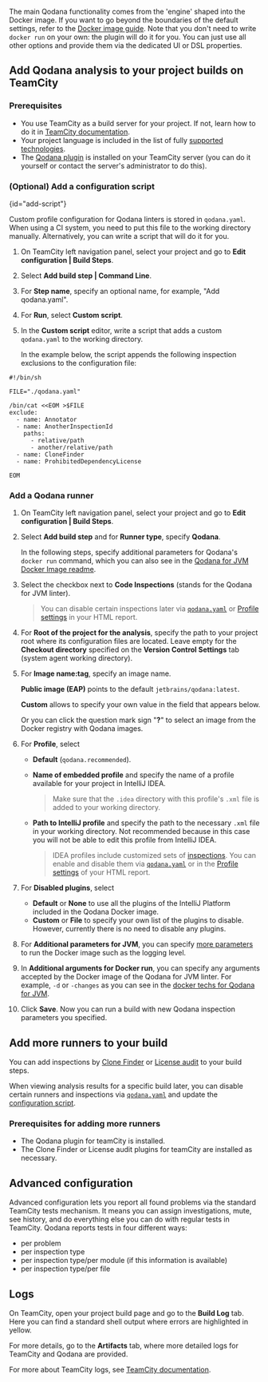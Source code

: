 [//]: # (title: TeamCity plugin configuration)

The main Qodana functionality comes from the 'engine' shaped into the Docker image. If you want to go beyond the boundaries of the default settings, refer to the [Docker image guide](https://www.jetbrains.com/help/qodana/?qodana-jvm-docker-readme). Note that you don't need to write `docker run` on your own: the plugin will do it for you. You can just use all other options and provide them via the dedicated UI or DSL properties.

## Add Qodana analysis to your project builds on TeamCity

### Prerequisites

- You use TeamCity as a build server for your project. If not, learn how to do it in [TeamCity documentation](https://www.jetbrains.com/help/teamcity/teamcity-documentation.html).
- Your project language is included in the list of fully [supported technologies](https://www.jetbrains.com/help/qodana/supported-technologies.html).
- The [Qodana plugin](https://plugins.jetbrains.com/plugin/15498-qodana) is installed on your TeamCity server (you can do it yourself or contact the server's administrator to do this).


### (Optional) Add a configuration script
{id="add-script"}

Custom profile configuration for Qodana linters is stored in `qodana.yaml`. When using a CI system, you need to put this file to the working directory manually. Alternatively, you can write a script that will do it for you.

1. On TeamCity left navigation panel, select your project and go to **Edit configuration | Build Steps**.

2. Select **Add build step | Command Line**.

3. For **Step name**, specify an optional name, for example, "Add qodana.yaml".

4. For **Run**, select **Custom script**.

5. In the **Custom script** editor, write a script that adds a custom `qodana.yaml` to the working directory. 

   In the example below, the script appends the following inspection exclusions to the configuration file:

```shell
#!/bin/sh

FILE="./qodana.yaml"

/bin/cat <<EOM >$FILE
exclude:
  - name: Annotator
  - name: AnotherInspectionId
    paths:
      - relative/path
      - another/relative/path
  - name: CloneFinder
  - name: ProhibitedDependencyLicense
  
EOM  
```
   
[//]: # "OK?"  


### Add a Qodana runner

1. On TeamCity left navigation panel, select your project and go to **Edit configuration | Build Steps**.

2. Select **Add build step** and for **Runner type**, specify **Qodana**.

   In the following steps, specify additional parameters for Qodana's `docker run` command, which you can also see in the [Qodana for JVM Docker Image readme](https://www.jetbrains.com/help/qodana/?qodana-jvm-docker-readme).

3. Select the checkbox next to **Code Inspections** (stands for the Qodana for JVM linter).

   >You can disable certain inspections later via [`qodana.yaml`](https://www.jetbrains.com/help/qodana/qodana-yaml.html#exclude-paths) or [Profile settings](https://www.jetbrains.com/help/qodana/ui-overview.html#Adjust+your+inspection+profile) in your HTML report.

4. For **Root of the project for the analysis**, specify the path to your project root where its configuration files are located. Leave empty for the **Checkout directory** specified on the **Version Control Settings** tab (system agent working directory).

5. For **Image name:tag**, specify an image name. 
   
   **Public image (EAP)** points to the default `jetbrains/qodana:latest`. 
   
   **Custom** allows to specify your own value in the field that appears below.
   
   Or you can click the question mark sign "**?**" to select an image from the Docker registry with Qodana images.

6. For **Profile**, select 
   - **Default** (`qodana.recommended`). 
   - **Name of embedded profile** and specify the name of a profile available for your project in IntelliJ IDEA.
     
     >Make sure that the `.idea` directory with this profile's `.xml` file is added to your working directory.
     
   - **Path to IntelliJ profile** and specify the path to the necessary `.xml` file in your working directory. Not recommended because in this case you will not be able to edit this profile from IntelliJ IDEA.
    
      >IDEA profiles include customized sets of [inspections](https://www.jetbrains.com/help/idea/code-inspection.html). You can enable and disable them via [`qodana.yaml`](https://www.jetbrains.com/help/qodana/qodana-yaml.html#exclude-paths) or in the [Profile settings](https://www.jetbrains.com/help/qodana/ui-overview.html#Adjust+your+inspection+profile) of your HTML report.
     

7. For **Disabled plugins**, select
   - **Default** or **None** to use all the plugins of the IntelliJ Platform included in the Qodana Docker image.
   - **Custom** or **File** to specify your own list of the plugins to disable. However, currently there is no need to disable any plugins.
     
8. For **Additional parameters for JVM**, you can specify [more parameters](https://www.jetbrains.com/help/qodana/?qodana-jvm-docker-techs) to run the Docker image such as the logging level.

9. In **Additional arguments for Docker run**, you can specify any arguments accepted by the Docker image of the Qodana for JVM linter. For example, `-d` or `-changes` as you can see in the [docker techs for Qodana for JVM](https://www.jetbrains.com/help/qodana/?qodana-jvm-docker-techs).

10. Click **Save**. Now you can run a build with new Qodana inspection parameters you specified.


## Add more runners to your build
You can add inspections by [Clone Finder](https://www.jetbrains.com/help/qodana/about-clone-finder.html) or [License audit](https://www.jetbrains.com/help/qodana/about-license-audit.html) to your build steps.

When viewing analysis results for a specific build later, you can disable certain runners and inspections via [`qodana.yaml`](https://www.jetbrains.com/help/qodana/qodana-yaml.html) and update the [configuration script](#add-script).

[//]: # "correct?"


### Prerequisites for adding more runners

- The Qodana plugin for teamCity is installed.
- The Clone Finder or License audit plugins for teamCity are installed as necessary.

## Advanced configuration

[//]: # "delete? supplement? ...todo: Failure Conditions based on Qodana metrics"

Advanced configuration lets you report all found problems via the standard TeamCity tests mechanism. It means
you can assign investigations, mute, see history, and do everything else you can do with regular tests in TeamCity. Qodana reports tests in four different ways:

- per problem
- per inspection type
- per inspection type/per module (if this information is available)
- per inspection type/per file

## Logs

On TeamCity, open your project build page and go to the **Build Log** tab. Here you can find a standard shell output where errors are highlighted in yellow.

For more details, go to the **Artifacts** tab, where more detailed logs for TeamCity and Qodana are provided.

For more about TeamCity logs, see [TeamCity documentation](https://www.jetbrains.com/help/teamcity/teamcity-documentation.html).